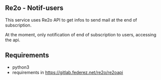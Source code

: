 ## Re2o - Notif-users

This service uses Re2o API to get infos to send mail at the end of subscription.

At the moment, only notification of end of subscription to users, accessing the
api.

## Requirements

* python3
* requirements in https://gitlab.federez.net/re2o/re2oapi
